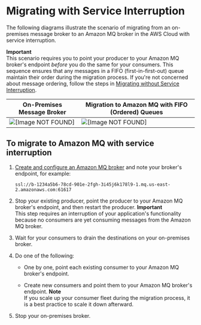 # Migrating with Service Interruption<a name="amazon-mq-migrating-service-interruption"></a>

The following diagrams illustrate the scenario of migrating from an on\-premises message broker to an Amazon MQ broker in the AWS Cloud with service interruption\.

**Important**  
This scenario requires you to point your producer to your Amazon MQ broker's endpoint *before* you do the same for your consumers\. This sequence ensures that any messages in a FIFO \(first\-in\-first\-out\) queue maintain their order during the migration process\. If you're not concerned about message ordering, follow the steps in [Migrating without Service Interruption](amazon-mq-migrating-no-service-interruption.md)\.


| On\-Premises Message Broker | Migration to Amazon MQ with FIFO \(Ordered\) Queues | 
| --- | --- | 
|  ![\[Image NOT FOUND\]](http://docs.aws.amazon.com/amazon-mq/latest/developer-guide/images/amazon-mq-migration-on-premises-single-producer.png)  |  ![\[Image NOT FOUND\]](http://docs.aws.amazon.com/amazon-mq/latest/developer-guide/images/amazon-mq-migration-ordered-queues-service-interruption.png)  | 

## To migrate to Amazon MQ with service interruption<a name="migrate-with-service-interruption"></a>

1. [Create and configure an Amazon MQ broker](amazon-mq-creating-configuring-broker.md) and note your broker's endpoint, for example:

   ```
   ssl://b-1234a5b6-78cd-901e-2fgh-3i45j6k178l9-1.mq.us-east-2.amazonaws.com:61617
   ```

1. Stop your existing producer, point the producer to your Amazon MQ broker's endpoint, and then restart the producer\.
**Important**  
This step requires an interruption of your application's functionality because no consumers are yet consuming messages from the Amazon MQ broker\.

1. Wait for your consumers to drain the destinations on your on\-premises broker\.

1. Do one of the following:

   + One by one, point each existing consumer to your Amazon MQ broker's endpoint\.

   + Create new consumers and point them to your Amazon MQ broker's endpoint\.
**Note**  
If you scale up your consumer fleet during the migration process, it is a best practice to scale it down afterward\.

1. Stop your on\-premises broker\.